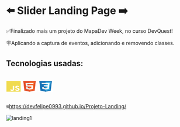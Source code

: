 # ⬅️ Slider Landing Page ➡️

✅Finalizado mais um projeto do MapaDev Week, no curso DevQuest! 

🪧Aplicando a captura de eventos, adicionando e removendo classes.

## Tecnologias usadas:
<div style="display: inline_block"><br>
  <img align="center" alt="Js" height="30" width="40" src="https://raw.githubusercontent.com/devicons/devicon/master/icons/javascript/javascript-plain.svg">
  <img align="center" alt="HTML" height="30" width="40" src="https://raw.githubusercontent.com/devicons/devicon/master/icons/html5/html5-original.svg">
  <img align="center" alt="CSS" height="30" width="40" src="https://raw.githubusercontent.com/devicons/devicon/master/icons/css3/css3-original.svg">
</div>
<br>

🔛https://devfelipe0993.github.io/Projeto-Landing/





![landing1](https://github.com/user-attachments/assets/19ae62b9-fef4-44c0-baf4-6782a55aeb72)
